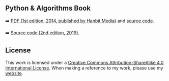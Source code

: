 ## Python & Algorithms Book 


➡️ [PDF (1st edition, 2014, published by Hanbit Media)](https://github.com/bt3gl/Python-and-Algorithms-and-Data-Structures/blob/master/First_edition_2014/ebook_pdf/book_second_edition.pdf) and [source code](https://github.com/bt3gl/Python-and-Algorithms-and-Data-Structures/blob/master/First_edition_2014).


➡️ [Source code (2nd edition, 2019)](https://github.com/bt3gl/Python-and-Algorithms-and-Data-Structures/blob/master/Second_edition_2019).



## License

This work is licensed under a [Creative Commons Attribution-ShareAlike 4.0 International License](http://creativecommons.org/licenses/by-sa/4.0/).
When making a reference to my work, please use my [website](http://bt3gl.github.io/index.html).
